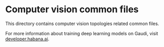 # Computer vision common files

This directory contains computer vision topologies related common files.

For more information about training deep learning models on Gaudi, visit [developer.habana.ai](https://developer.habana.ai/resources/).